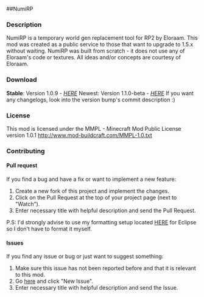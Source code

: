 ##NumiRP

### Description
NumiRP is a temporary world gen replacement tool for RP2 by Eloraam.
This mod was created as a public service to those that want to upgrade to 1.5.x without waiting.
NumiRP was built from scratch - it does not use any of Eloraam's code or textures.
All ideas and/or concepts are courtesy of Eloraam. 

### Download
__Stable__: Version 1.0.9 - [_HERE_](https://dl.dropboxusercontent.com/u/3743471/mods/NumiRP-1.5.2-1.0.9.jar)
Newest: Version 1.1.0-beta - [_HERE_](https://dl.dropboxusercontent.com/u/3743471/mods/NumiRP-1.5.2-1.1.0-beta.jar)
If you want any changelogs, look into the version bump's commit description :)

### License
This mod is licensed under the MMPL - Minecraft Mod Public License version 1.0.1
http://www.mod-buildcraft.com/MMPL-1.0.txt

### Contributing

#### Pull request
If you find a bug and have a fix or want to implement a new feature:

1. Create a new fork of this project and implement the changes.
2. Click on the Pull Request at the top of your project page (next to "Watch").
3. Enter necessary title with helpful description and send the Pull Request.

P.S: I'd strongly advise to use my formatting setup located [HERE](https://dl.dropboxusercontent.com/u/3743471/Java/formatting.xml) for Eclipse so I don't have to format it myself.

#### Issues
If you find any issue or bug or just want to suggest something:

1. Make sure this issue has not been reported before and that it is relevant to this mod.
2. Go [here](https://github.com/numerios/NumiRP/issues) and click "New Issue".
3. Enter necessary title with helpful description and send the Issue. 
